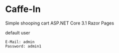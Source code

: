 # Caffe-In
Simple shooping cart ASP.NET Core 3.1 Razor Pages

default user
```
E-Mail: admin
Password: admin1
```
